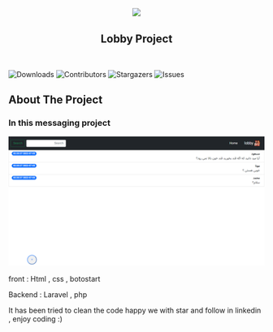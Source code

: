 <p align="center">
  <a href="https://github.com/MohamadNematizadeh/laravel_lobby" target="_blank">
    <img src="https://github.com/MohamadNematizadeh/laravel_lobby/blob/main/public/img/1.png?raw=true" width="100">
  </a>
  <h2 align="center"> Lobby Project</h2>
    <br/>
  </p>
</p>

![Downloads](https://img.shields.io/github/downloads/MohamadNematizadeh/laravel_lobby/total) ![Contributors](https://img.shields.io/github/contributors/MohamadNematizadeh/laravel_lobby?color=dark-green) ![Stargazers](https://img.shields.io/github/stars/MohamadNematizadeh/laravel_lobby?style=social) ![Issues](https://img.shields.io/github/issues/MohamadNematizadeh/laravel_lobby) 

## About The Project
### In this messaging project
![screen shot](public/img/2.png)


front : Html , css  , botostart

Backend : Laravel , php

It has been tried to clean the code
happy we with star and follow in linkedin , enjoy coding :)
